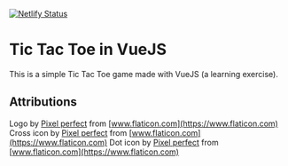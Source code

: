 [![Netlify Status](https://api.netlify.com/api/v1/badges/cc22b28e-d876-4119-9264-1da5c1bf3372/deploy-status)](https://app.netlify.com/sites/naughty-banach-34a8fa/deploys)

# Tic Tac Toe in VueJS

This is a simple Tic Tac Toe game made with VueJS (a learning exercise). 


## Attributions

Logo by [Pixel perfect](https://www.flaticon.com/authors/pixel-perfect) from [www.flaticon.com](https://www.flaticon.com)
Cross icon by [Pixel perfect](https://www.flaticon.com/authors/pixel-perfect) from [www.flaticon.com](https://www.flaticon.com)
Dot icon by [Pixel perfect](https://www.flaticon.com/authors/pixel-perfect) from [www.flaticon.com](https://www.flaticon.com)